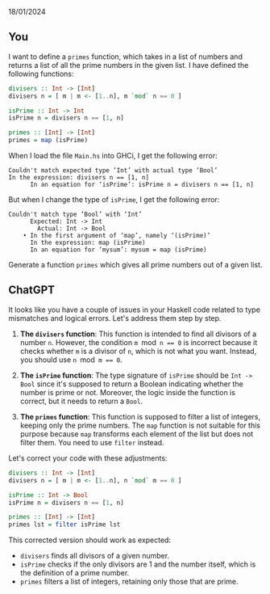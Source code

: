 18/01/2024
## You

I want to define a `primes` function, which takes in a list of numbers and returns a list of all the prime numbers in the given list. I have defined the following functions:
```haskell
divisers :: Int -> [Int]
divisers n = [ m | m <- [1..n], m `mod` n == 0 ]

isPrime :: Int -> Int
isPrime n = divisers n == [1, n]

primes :: [Int] -> [Int]
primes = map (isPrime)
```

When I load the file `Main.hs` into GHCi, I get the following error:

```plaintext
Couldn't match expected type ‘Int’ with actual type ‘Bool’
In the expression: divisers n == [1, n]
      In an equation for ‘isPrime’: isPrime n = divisers n == [1, n]
```

But when I change the type of `isPrime`, I get the following error:

```plaintext
Couldn't match type ‘Bool’ with ‘Int’
      Expected: Int -> Int
        Actual: Int -> Bool
    • In the first argument of ‘map’, namely ‘(isPrime)’
      In the expression: map (isPrime)
      In an equation for ‘mysum’: mysum = map (isPrime)
```

Generate a function `primes` which gives all prime numbers out of a given list.


## ChatGPT

It looks like you have a couple of issues in your Haskell code related to type mismatches and logical errors. Let's address them step by step.

1. **The `divisers` function**: This function is intended to find all divisors of a number `n`. However, the condition `m `mod` n == 0` is incorrect because it checks whether `m` is a divisor of `n`, which is not what you want. Instead, you should use `n `mod` m == 0`.

2. **The `isPrime` function**: The type signature of `isPrime` should be `Int -> Bool` since it's supposed to return a Boolean indicating whether the number is prime or not. Moreover, the logic inside the function is correct, but it needs to return a `Bool`.

3. **The `primes` function**: This function is supposed to filter a list of integers, keeping only the prime numbers. The `map` function is not suitable for this purpose because `map` transforms each element of the list but does not filter them. You need to use `filter` instead.

Let's correct your code with these adjustments:

```haskell
divisers :: Int -> [Int]
divisers n = [ m | m <- [1..n], n `mod` m == 0 ]

isPrime :: Int -> Bool
isPrime n = divisers n == [1, n]

primes :: [Int] -> [Int]
primes lst = filter isPrime lst
```

This corrected version should work as expected:

- `divisers` finds all divisors of a given number.
- `isPrime` checks if the only divisors are 1 and the number itself, which is the definition of a prime number.
- `primes` filters a list of integers, retaining only those that are prime.